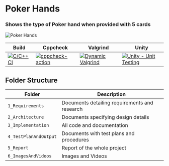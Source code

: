 # Poker Hands
### Shows the type of Poker hand when provided with 5 cards   
![Poker Hands](https://www.pokernews.com/img/rules/poker-hand-rankings_d.png)

Build | Cppcheck | Valgrind | Unity
------|----------|-------|--------------
[![C/C++ CI](https://github.com/vivekvalagadri/Stepin_C_Miniproject/actions/workflows/c-cpp.yml/badge.svg)](https://github.com/vivekvalagadri/Stepin_C_Miniproject/actions/workflows/c-cpp.yml) | [![cppcheck-action](https://github.com/vivekvalagadri/Stepin_C_Miniproject/actions/workflows/cppcheck.yml/badge.svg)](https://github.com/vivekvalagadri/Stepin_C_Miniproject/actions/workflows/cppcheck.yml) | [![Dynamic Valgrind](mylink)](mylink)| [![Unity - Unit Testing](mylink)](mylink) | [![Codacy Badge](https://app.codacy.com/project/badge/Grade/abd215d316704863ba1b0ccd256b5bf7)](https://www.codacy.com/gh/vivekvalagadri/Stepin_C_Miniproject/dashboard?utm_source=github.com&amp;utm_medium=referral&amp;utm_content=vivekvalagadri/Stepin_C_Miniproject&amp;utm_campaign=Badge_Grade)

## Folder Structure
Folder             | Description
-------------------| -----------------------------------------
`1_Requirements`   | Documents detailing requirements and research
`2_Architecture`         | Documents specifying design details
`3_Implementation` | All code and documentation
`4_TestPlanAndOutput`      | Documents with test plans and procedures
`5_Report`   | Report of the whole project
`6_ImagesAndVideos`   | Images and Videos 

